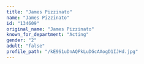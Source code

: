 ```yaml
---
title: "James Pizzinato"
name: "James Pizzinato"
id: "134609"
original_name: "James Pizzinato"
known_for_department: "Acting"
gender: "2"
adult: "false"
profile_path: "/kE9S1uDnAQPkLuDGcAAogD1IJHd.jpg"
---
```


